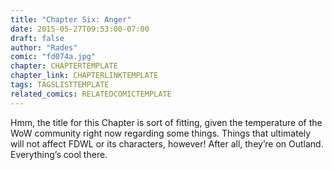 ```yaml
---
title: "Chapter Six: Anger"
date: 2015-05-27T09:53:00-07:00
draft: false
author: "Rades"
comic: "fd074a.jpg"
chapter: CHAPTERTEMPLATE
chapter_link: CHAPTERLINKTEMPLATE
tags: TAGSLISTTEMPLATE
related_comics: RELATEDCOMICTEMPLATE
---
```


Hmm, the title for this Chapter is sort of fitting, given the temperature of the WoW community right now regarding some things. Things that ultimately will not affect FDWL or its characters, however! After all, they’re on Outland. Everything’s cool there.

